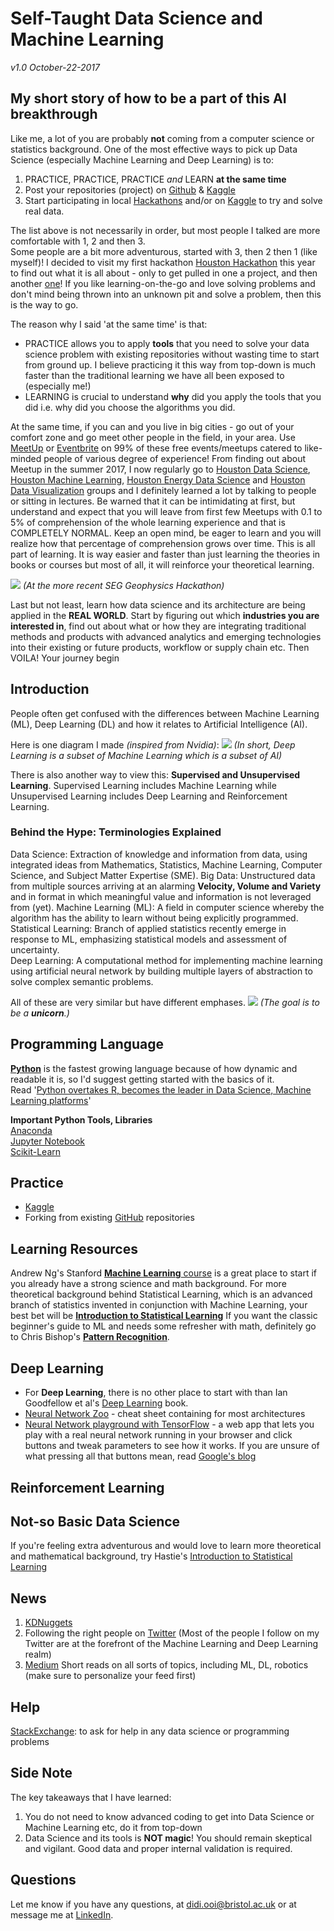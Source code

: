 # Self-Taught Data Science and Machine Learning
*v1.0 October-22-2017*

## My short story of how to be a part of this AI breakthrough
Like me, a lot of you are probably **not** coming from a computer science or statistics background. One of the most effective ways to pick up Data Science (especially Machine Learning and Deep Learning) is to: 
1. PRACTICE, PRACTICE, PRACTICE *and* LEARN **at the same time**
2. Post your repositories (project) on [Github](https://www.github.com) & [Kaggle](https://www.kaggle.com)
3. Start participating in local [Hackathons](https://en.wikipedia.org/wiki/Hackathon) and/or on [Kaggle](https://www.kaggle.com) to try and solve real data.

The list above is not necessarily in order, but most people I talked are more comfortable with 1, 2 and then 3.  
Some people are a bit more adventurous, started with 3, then 2 then 1 (like myself)! I decided to visit my first hackathon [Houston Hackathon](http://houstonhackathon.com/) this year to find out what it is all about - only to get pulled in one a project, and then another [one](https://www.hackathon.com/event/geophysics-hackathon-2017-36373291494)! If you like learning-on-the-go and love solving problems and don't mind being thrown into an unknown pit and solve a problem, then this is the way to go.

The reason why I said 'at the same time' is that:
- PRACTICE allows you to apply **tools** that you need to solve your data science problem with existing repositories without wasting time to start from ground up. I believe practicing it this way from top-down is much faster than the traditional learning we have all been exposed to (especially me!)
- LEARNING is crucial to understand **why** did you apply the tools that you did i.e. why did you choose the algorithms you did.

At the same time, if you can and you live in big cities - go out of your comfort zone and go meet other people in the field, in your area. Use [MeetUp](http://www.meetup.com/) or [Eventbrite](https://www.eventbrite.com) on 99% of these free events/meetups catered to like-minded people of various degree of experience! 
From finding out about Meetup in the summer 2017, I now regularly go to [Houston Data Science](https://www.meetup.com/Houston-Data-Science/), [Houston Machine Learning](https://www.meetup.com/Houston-Machine-Learning/), [Houston Energy Data Science](https://www.meetup.com/Houston-Energy-Data-Science-Meetup/) and [Houston Data Visualization](https://www.meetup.com/Houston-Data-Visualization-Meetup/) groups and I definitely learned a lot by talking to people or sitting in lectures. Be warned that it can be intimidating at first, but understand and expect that you will leave from first few Meetups with 0.1 to 5% of comprehension of the whole learning experience and that is COMPLETELY NORMAL. Keep an open mind, be eager to learn and you will realize how that percentage of comprehension grows over time. This is all part of learning. It is way easier and faster than just learning the theories in books or courses but most of all, it will reinforce your theoretical learning.

![](https://github.com/didiooi/beginnersguideML/blob/master/Hackathon.jpg)
*(At the more recent SEG Geophysics Hackathon)*

Last but not least, learn how data science and its architecture are being applied in the **REAL WORLD**. Start by figuring out which **industries you are interested in**, find out about what or how they are integrating traditional methods and products with advanced analytics and emerging technologies into their existing or future products, workflow or supply chain etc. Then VOILA! Your journey begin


## Introduction
People often get confused with the differences between Machine Learning (ML), Deep Learning (DL) and how it relates to Artificial Intelligence (AI).

Here is one diagram I made *(inspired from Nvidia)*:
![](https://github.com/didiooi/beginnersguideML/blob/master/AI%20ML%20DL.png)
*(In short, Deep Learning is a subset of Machine Learning which is a subset of AI)*

There is also another way to view this: **Supervised and Unsupervised Learning**. Supervised Learning includes Machine Learning while Unsupervised Learning includes Deep Learning and Reinforcement Learning.

### Behind the Hype: Terminologies Explained

  Data Science: Extraction of knowledge and information from data, using integrated ideas from Mathematics, Statistics, Machine Learning, Computer Science, and Subject Matter Expertise (SME).
  Big Data: Unstructured data from multiple sources arriving at an alarming **Velocity, Volume and Variety** and in format in which meaningful value and information is not leveraged from (yet). Machine Learning (ML): A field in computer science whereby the algorithm has the ability to learn without being explicitly programmed.  
  Statistical Learning: Branch of applied statistics recently emerge in response to ML, emphasizing statistical models and assessment of uncertainty.  
 Deep Learning: A computational method for implementing machine learning using artificial neural network by building multiple layers of abstraction to solve complex semantic problems.

 All of these are very similar but have different emphases.
 ![](https://github.com/didiooi/beginnersguideML/blob/master/Data%20Sci.png)
 *(The goal is to be a **unicorn**.)*
 

## Programming Language
[**Python**](https://www.python.org/) is the fastest growing language because of how dynamic and readable it is, so I'd suggest getting started with the basics of it.  
Read '[Python overtakes R, becomes the leader in Data Science, Machine Learning platforms](https://www.kdnuggets.com/2017/08/python-overtakes-r-leader-analytics-data-science.html)'

**Important Python Tools, Libraries**  
[Anaconda](https://anaconda.org/)  
[Jupyter Notebook](http://jupyter.org/)  
[Scikit-Learn](http://scikit-learn.org)  

## Practice 
- [Kaggle](https://www.kaggle.com/)
- Forking from existing [GitHub](https://www.github.com) repositories

## Learning Resources
Andrew Ng's Stanford [**Machine Learning** course](https://www.coursera.org/learn/machine-learning) is a great place to start if you already have a strong science and math background. For more theoretical background behind Statistical Learning, which is an advanced branch of statistics invented in conjunction with Machine Learning, your best bet will be [**Introduction to Statistical Learning**](http://www-bcf.usc.edu/~gareth/ISL/) If you want the classic beginner's guide to ML and needs some refresher with math, definitely go to Chris Bishop's [**Pattern Recognition**](http://users.isr.ist.utl.pt/~wurmd/Livros/school/Bishop%20-%20Pattern%20Recognition%20And%20Machine%20Learning%20-%20Springer%20%202006.pdf). 

## Deep Learning
- For **Deep Learning**, there is no other place to start with than Ian Goodfellow et al's [Deep Learning](http://www.deeplearningbook.org/) book.
- [Neural Network Zoo](http://www.asimovinstitute.org/neural-network-zoo/) - cheat sheet containing for most architectures  
- [Neural Network playground with TensorFlow](http://playground.tensorflow.org) - a web app that lets you play with a real neural network running in your browser and click buttons and tweak parameters to see how it works. If you are unsure of what pressing all that buttons mean, read [Google's blog](https://cloud.google.com/blog/big-data/2016/07/understanding-neural-networks-with-tensorflow-playground)

## Reinforcement Learning

## Not-so Basic Data Science
If you're feeling extra adventurous and would love to learn more theoretical and mathematical background, try Hastie's [Introduction to Statistical Learning](https://web.stanford.edu/~hastie/ElemStatLearn/)

## News
1. [KDNuggets](https://www.kdnuggets.com/)  
2. Following the right people on [Twitter](https://twitter.com/didiooi/following) (Most of the people I follow on my Twitter are at the forefront of the Machine Learning and Deep Learning realm)  
3. [Medium](https://medium.com) Short reads on all sorts of topics, including ML, DL, robotics (make sure to personalize your feed first)

## Help
[StackExchange](https://stackexchange.com/): to ask for help in any data science or programming problems

## Side Note
The key takeaways that I have learned:
1. You do not need to know advanced coding to get into Data Science or Machine Learning etc, do it from top-down
2. Data Science and its tools is **NOT magic**! You should remain skeptical and vigilant. Good data and proper internal validation is required.

## Questions
Let me know if you have any questions, at didi.ooi@bristol.ac.uk or at message me at [LinkedIn](https://www.linkedin.com/in/didiooi).







